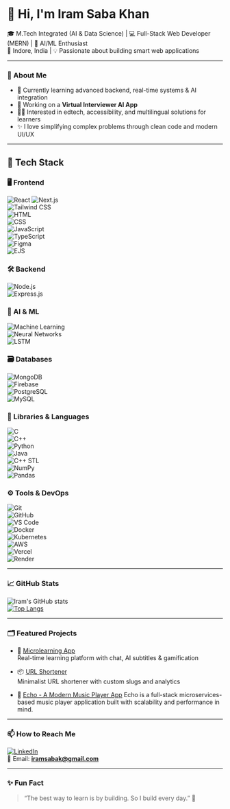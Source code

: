 # 👋 Hi, I'm Iram Saba Khan

🎓 M.Tech Integrated (AI & Data Science) | 💻 Full-Stack Web Developer (MERN) | 🤖 AI/ML Enthusiast  
📍 Indore, India | 💡 Passionate about building smart web applications

---
<!-- 
### 🌐 Portfolio

Visit my personal portfolio: [iram.live]()
  
---
-->
### 🧠 About Me

- 🌱 Currently learning advanced backend, real-time systems & AI integration  
- 🔭 Working on a **Virtual Interviewer AI App**  
- 🧑‍🏫 Interested in edtech, accessibility, and multilingual solutions for learners  
- ✨ I love simplifying complex problems through clean code and modern UI/UX

---
## 🔧 Tech Stack

### 🖥️ Frontend  
![React](https://img.shields.io/badge/-React-black?logo=react&style=flat) 
![Next.js](https://img.shields.io/badge/-Next.js-black?logo=next.js&style=flat)  
![Tailwind CSS](https://img.shields.io/badge/-Tailwind%20CSS-06B6D4?logo=tailwind-css&style=flat)  
![HTML](https://img.shields.io/badge/-HTML5-E34F26?logo=html5&style=flat)  
![CSS](https://img.shields.io/badge/-CSS3-1572B6?logo=css3&style=flat)  
![JavaScript](https://img.shields.io/badge/-JavaScript-F7DF1E?logo=javascript&style=flat)  
![TypeScript](https://img.shields.io/badge/-TypeScript-3178C6?logo=typescript&style=flat)  
![Figma](https://img.shields.io/badge/-Figma-F24E1E?logo=figma&style=flat)  
![EJS](https://img.shields.io/badge/-EJS-black?logo=ejs&style=flat)

### 🛠️ Backend  
![Node.js](https://img.shields.io/badge/-Node.js-339933?logo=node.js&style=flat)  
![Express.js](https://img.shields.io/badge/-Express.js-black?logo=express&style=flat)  

### 🧠 AI & ML  
![Machine Learning](https://img.shields.io/badge/-Machine%20Learning-102A43?style=flat)  
![Neural Networks](https://img.shields.io/badge/-Neural%20Networks-6A1B9A?style=flat)  
![LSTM](https://img.shields.io/badge/-LSTM-0F9D58?style=flat)

### 🗃️ Databases  
![MongoDB](https://img.shields.io/badge/-MongoDB-47A248?logo=mongodb&style=flat)  
![Firebase](https://img.shields.io/badge/-Firebase-FFCA28?logo=firebase&style=flat)  
![PostgreSQL](https://img.shields.io/badge/-PostgreSQL-336791?logo=postgresql&style=flat)  
![MySQL](https://img.shields.io/badge/-MySQL-4479A1?logo=mysql&style=flat)

### 🧪 Libraries & Languages  
![C](https://img.shields.io/badge/-C-00599C?logo=c&style=flat)  
![C++](https://img.shields.io/badge/-C++-00599C?logo=c%2b%2b&style=flat)  
![Python](https://img.shields.io/badge/-Python-3776AB?logo=python&style=flat)  
![Java](https://img.shields.io/badge/-Java-007396?logo=java&style=flat)  
![C++ STL](https://img.shields.io/badge/-C++%20STL-blue?style=flat)  
![NumPy](https://img.shields.io/badge/-NumPy-013243?logo=numpy&style=flat)  
![Pandas](https://img.shields.io/badge/-Pandas-150458?logo=pandas&style=flat)

### ⚙️ Tools & DevOps  
![Git](https://img.shields.io/badge/-Git-F05032?logo=git&style=flat)  
![GitHub](https://img.shields.io/badge/-GitHub-181717?logo=github&style=flat)  
![VS Code](https://img.shields.io/badge/-VS%20Code-007ACC?logo=visual-studio-code&style=flat)  
![Docker](https://img.shields.io/badge/-Docker-2496ED?logo=docker&style=flat)  
![Kubernetes](https://img.shields.io/badge/-Kubernetes-326CE5?logo=kubernetes&style=flat)  
![AWS](https://img.shields.io/badge/-AWS-232F3E?logo=amazon-aws&style=flat)  
![Vercel](https://img.shields.io/badge/-Vercel-black?logo=vercel&style=flat)  
![Render](https://img.shields.io/badge/-Render-46E3B7?logo=render&style=flat)

---

### 📈 GitHub Stats

![Iram's GitHub stats](https://github-readme-stats.vercel.app/api?username=iramsk02&show_icons=true&theme=tokyonight&hide=issues)  
[![Top Langs](https://github-readme-stats.vercel.app/api/top-langs/?username=iramsk02&layout=compact&theme=tokyonight)](https://github.com/anuraghazra/github-readme-stats)

---


### 🗂️ Featured Projects

- 🧠 [Microlearning App](https://mindsparkfrontend.onrender.com)  
  Real-time learning platform with chat, AI subtitles & gamification
<!-- 
- 🔐 [Auth System](https://github.com/yourusername/auth-app)  
  Secure authentication using React, Express, MongoDB & JWT
  -->
- 📦 [URL Shortener](https://myurlshortner-pogo.onrender.com/)  
  Minimalist URL shortener with custom slugs and analytics

- 🎵 [Echo - A Modern Music Player App](https://echo-ac9f.onrender.com)
Echo is a full-stack microservices-based music player application built with scalability and performance in mind.


---

### 📫 How to Reach Me

[![LinkedIn](https://img.shields.io/badge/-LinkedIn-blue?logo=linkedin&style=flat)](https://linkedin.com/in/iram-saba-k-451712296)  
📧 Email: **iramsabak@gmail.com**

---

### ✨ Fun Fact

> “The best way to learn is by building. So I build every day.” 🚀

